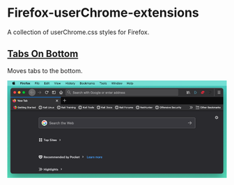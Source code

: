 # Firefox-userChrome-extensions
A collection of userChrome.css styles for Firefox.

[Tabs On Bottom](images/tabs-on-bottom.png)
---
Moves tabs to the bottom.

![Tabs on Bottom Style](images/tabs-on-bottom.png)